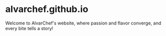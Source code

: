 # alvarchef.github.io
Welcome to AlvarChef's website, where passion and flavor converge, and every bite tells a story!
